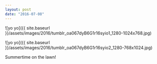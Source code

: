 ```yaml
---
layout: post
date: "2016-07-08"
---
```


![yo yo]({{ site.baseurl }}/assets/images/2016/tumblr_oa067dyB6G1r16syio1_1280-1024x768.jpg)

![yo yo]({{ site.baseurl }}/assets/images/2016/tumblr_oa067dyB6G1r16syio2_1280-768x1024.jpg)

Summertime on the lawn!
